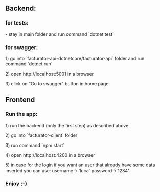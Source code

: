 <h2>Backend:</h2>
<h3>for tests:</h3>
<p>	- stay in main folder and run command `dotnet test`
<h3>for swagger:</h3>
<p>	1) go into `facturator-api-dotnetcore/facturator-api` folder and run command `dotnet run`</p>
<p>	2) open http://localhost:5001 in a browser</p>
<p>	3) click on "Go to swagger" button in home page</p>

<h2>Frontend</h2>
<h3>Run the app:</h3>
<p> 1) run the backend (only the first step) as described above</p>
<p>	2) go into `facturator-client` folder</p>
<p>	3) run command `npm start`</p>
<p> 4) open http://localhost:4200 in a browser</p>
<p> 5) in case for the login if you want an user that already have some data inserted you can use: username-> 'luca' password->'1234'</p>

<h3>Enjoy ;-)</h3>